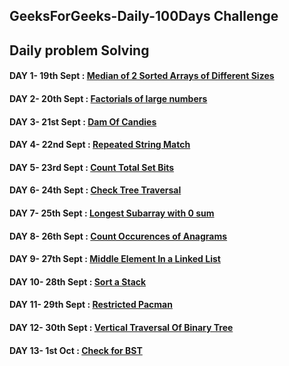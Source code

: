 ## GeeksForGeeks-Daily-100Days Challenge
## Daily problem Solving



#### DAY 1- 19th Sept : [Median of 2 Sorted Arrays of Different Sizes](https://github.com/baazis/GeeksForGeeks-100-Days-Challenge/blob/main/DAY-1:%20MedianSortedArray/DAY1-MedianSortedArrays.cpp)
#### DAY 2- 20th Sept : [Factorials of large numbers](https://github.com/baazis/GeeksForGeeks-100-Days-Challenge/blob/main/Day-2:%20Factorial%20of%20a%20large%20Number/factorial.cpp)
#### DAY 3- 21st Sept : [Dam Of Candies](https://github.com/baazis/GeeksForGeeks-100-Days-Challenge/blob/main/DAY-3:%20Dam%20Of%20Candies/DamofCandies.cpp)
#### DAY 4- 22nd Sept : [Repeated String Match](https://github.com/baazis/GeeksForGeeks-100-Days-Challenge/blob/main/DAY-4%20Repeated%20String%20Match/repeatedStringMatch.cpp)
#### DAY 5- 23rd Sept : [Count Total Set Bits](https://github.com/baazis/GeeksForGeeks-100-Days-Challenge/blob/main/DAY-5%20Count%20total%20set%20bits/Count%20total%20set%20bits.cpp)
#### DAY 6- 24th Sept : [Check Tree Traversal](https://github.com/baazis/GeeksForGeeks-100-Days-Challenge/blob/main/DAY-6%20Check%20Tree%20Traversal/Check%20Tree%20Traversal.cpp)
#### DAY 7- 25th Sept : [Longest Subarray with 0 sum](https://github.com/baazis/GeeksForGeeks-100-Days-Challenge/blob/main/DAY7-Longest%20Subarray%20with%200%20Sum/longest0subarray.cpp)
#### DAY 8- 26th Sept : [Count Occurences of Anagrams](https://github.com/baazis/GeeksForGeeks-100-Days-Challenge/blob/main/Day-8:%20Count%20Occurences%20of%20Anagrams/solution.cpp)
#### DAY 9- 27th Sept : [Middle Element In a Linked List](https://github.com/baazis/GeeksForGeeks-100-Days-Challenge/blob/main/DAY-9%20Finding%20middle%20element%20in%20a%20linked%20list/Finding%20middle%20element%20in%20a%20linked%20list.CPP)
#### DAY 10- 28th Sept : [Sort a Stack](https://github.com/baazis/GeeksForGeeks-100-Days-Challenge/blob/main/DAY10-Sort%20a%20Stack/SortAstack.cpp)
#### DAY 11- 29th Sept : [Restricted Pacman](https://github.com/baazis/GeeksForGeeks-100-Days-Challenge/tree/main/DAY11-RESTRICTED%20PACMAN)
#### DAY 12- 30th Sept : [Vertical Traversal Of Binary Tree](https://github.com/baazis/GeeksForGeeks-100-Days-Challenge/tree/main/DAY12-Vertical%20Traversal%20Of%20Binary%20Tree)
#### DAY 13- 1st Oct : [Check for BST](https://github.com/baazis/GeeksForGeeks-100-Days-Challenge/tree/main/DAY13-Check%20for%20BST)
